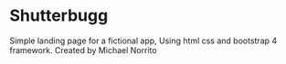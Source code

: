 # Shutterbugg
Simple landing page for a fictional app, Using html css and bootstrap 4 framework.
Created by Michael Norrito
